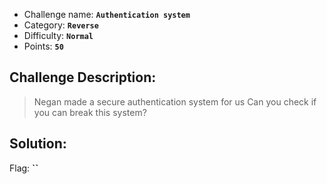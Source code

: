 - Challenge name: **`Authentication system`**
- Category: **`Reverse`**
- Difficulty: **`Normal`**
- Points: **`50`**

## Challenge Description:
> Negan made a secure authentication system for us
Can you check if you can break this system?

## Solution:


Flag: **``**
